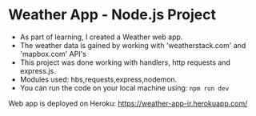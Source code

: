 # Weather App - Node.js Project

*  As part of learning, I created a Weather web app.
*  The weather data is gained by working with 'weatherstack.com' and 'mapbox.com' API's
*  This project was done working with handlers, http requests and express.js.
*  Modules used: hbs,requests,express,nodemon.
*  You can run the code on your local machine using: `npm run dev`

 Web app is deployed on Heroku: https://weather-app-ir.herokuapp.com/
